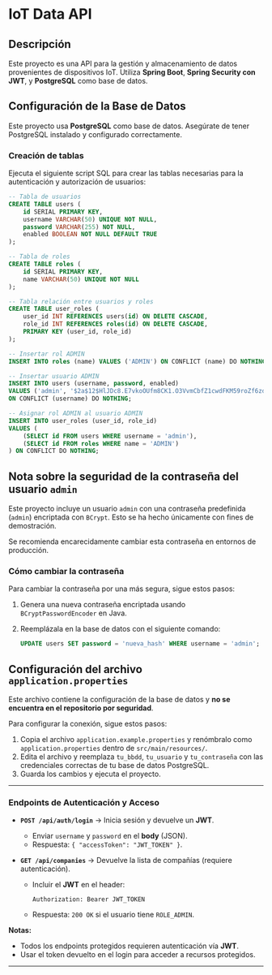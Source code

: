 # IoT Data API

## Descripción
                                                                                 
Este proyecto es una API para la gestión y almacenamiento de datos provenientes 
de dispositivos IoT. Utiliza **Spring Boot**, **Spring Security con JWT**, y 
**PostgreSQL** como base de datos.

## Configuración de la Base de Datos  

Este proyecto usa **PostgreSQL** como base de datos. Asegúrate de tener PostgreSQL 
instalado y configurado correctamente.

### Creación de tablas

Ejecuta el siguiente script SQL para crear las tablas necesarias para la 
autenticación y autorización de usuarios:

```sql
-- Tabla de usuarios
CREATE TABLE users (
    id SERIAL PRIMARY KEY,
    username VARCHAR(50) UNIQUE NOT NULL,
    password VARCHAR(255) NOT NULL,
    enabled BOOLEAN NOT NULL DEFAULT TRUE
);

-- Tabla de roles
CREATE TABLE roles (
    id SERIAL PRIMARY KEY,
    name VARCHAR(50) UNIQUE NOT NULL
);

-- Tabla relación entre usuarios y roles
CREATE TABLE user_roles (
    user_id INT REFERENCES users(id) ON DELETE CASCADE,
    role_id INT REFERENCES roles(id) ON DELETE CASCADE,
    PRIMARY KEY (user_id, role_id)
);

-- Insertar rol ADMIN
INSERT INTO roles (name) VALUES ('ADMIN') ON CONFLICT (name) DO NOTHING;

-- Insertar usuario ADMIN  
INSERT INTO users (username, password, enabled) 
VALUES ('admin', '$2a$12$HlJDc8.E7vkoOUfm8CK1.O3VvmCbfZ1cwdFKM59roZf6zdJljOXwi', TRUE) 
ON CONFLICT (username) DO NOTHING;

-- Asignar rol ADMIN al usuario ADMIN
INSERT INTO user_roles (user_id, role_id) 
VALUES (
    (SELECT id FROM users WHERE username = 'admin'), 
    (SELECT id FROM roles WHERE name = 'ADMIN')
) ON CONFLICT DO NOTHING;
```

## Nota sobre la seguridad de la contraseña del usuario `admin`

Este proyecto incluye un usuario `admin` con una contraseña predefinida (`admin`) 
encriptada con `BCrypt`. Esto se ha hecho únicamente con fines de demostración. 

Se recomienda encarecidamente cambiar esta contraseña en entornos de producción. 

### Cómo cambiar la contraseña

Para cambiar la contraseña por una más segura, sigue estos pasos:

1. Genera una nueva contraseña encriptada usando `BCryptPasswordEncoder` en Java.
2. Reemplázala en la base de datos con el siguiente comando:

   ```sql
   UPDATE users SET password = 'nueva_hash' WHERE username = 'admin';
   ```

## Configuración del archivo `application.properties`   

Este archivo contiene la configuración de la base de datos y 
**no se encuentra en el repositorio por seguridad**.

Para configurar la conexión, sigue estos pasos:

1. Copia el archivo `application.example.properties` y renómbralo como 
   `application.properties` dentro de `src/main/resources/`.
2. Edita el archivo y reemplaza `tu_bbdd`, `tu_usuario` y `tu_contraseña` con las 
   credenciales correctas de tu base de datos PostgreSQL.
3. Guarda los cambios y ejecuta el proyecto.

---

### Endpoints de Autenticación y Acceso

- **`POST /api/auth/login`** → Inicia sesión y devuelve un **JWT**.
   - Enviar `username` y `password` en el **body** (JSON).
   - Respuesta: `{ "accessToken": "JWT_TOKEN" }`.

- **`GET /api/companies`** → Devuelve la lista de compañías (requiere autenticación).
   - Incluir el **JWT** en el header:
     ```http
     Authorization: Bearer JWT_TOKEN
     ```
   - Respuesta: `200 OK` si el usuario tiene `ROLE_ADMIN`.

**Notas:**
- Todos los endpoints protegidos requieren autenticación vía **JWT**.
- Usar el token devuelto en el login para acceder a recursos protegidos.

---


